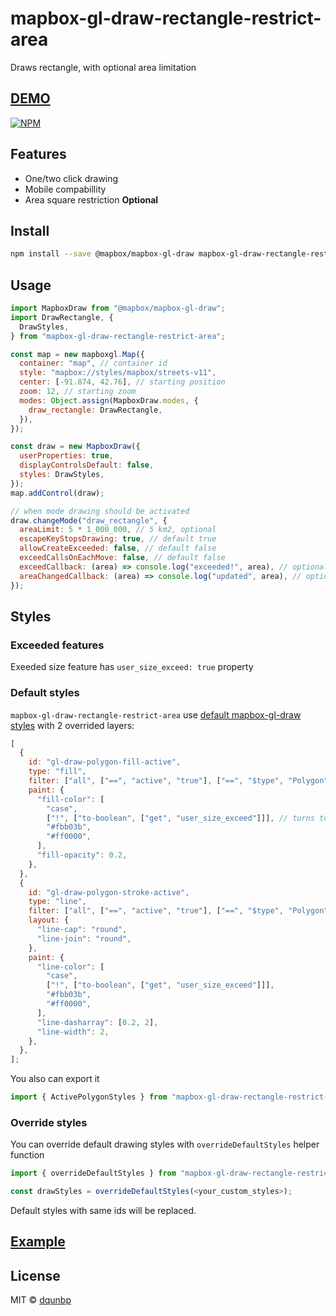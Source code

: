 # mapbox-gl-draw-rectangle-restrict-area

Draws rectangle, with optional area limitation

## [DEMO](https://dqunbp.github.io/mapbox-gl-draw-rectangle-restrict-area/)

[![NPM](https://img.shields.io/npm/v/mapbox-gl-draw-rectangle-restrict-area.svg)](https://www.npmjs.com/package/mapbox-gl-draw-rectangle-restrict-area)

## Features

- One/two click drawing
- Mobile compabillity
- Area square restriction **Optional**

## Install

```bash
npm install --save @mapbox/mapbox-gl-draw mapbox-gl-draw-rectangle-restrict-area
```

## Usage

```js
import MapboxDraw from "@mapbox/mapbox-gl-draw";
import DrawRectangle, {
  DrawStyles,
} from "mapbox-gl-draw-rectangle-restrict-area";

const map = new mapboxgl.Map({
  container: "map", // container id
  style: "mapbox://styles/mapbox/streets-v11",
  center: [-91.874, 42.76], // starting position
  zoom: 12, // starting zoom
  modes: Object.assign(MapboxDraw.modes, {
    draw_rectangle: DrawRectangle,
  }),
});

const draw = new MapboxDraw({
  userProperties: true,
  displayControlsDefault: false,
  styles: DrawStyles,
});
map.addControl(draw);

// when mode drawing should be activated
draw.changeMode("draw_rectangle", {
  areaLimit: 5 * 1_000_000, // 5 km2, optional
  escapeKeyStopsDrawing: true, // default true
  allowCreateExceeded: false, // default false
  exceedCallsOnEachMove: false, // default false
  exceedCallback: (area) => console.log("exceeded!", area), // optional
  areaChangedCallback: (area) => console.log("updated", area), // optional
});
```

## Styles

### Exceeded features

Exeeded size feature has `user_size_exceed: true` property

### Default styles

`mapbox-gl-draw-rectangle-restrict-area` use [default mapbox-gl-draw styles](https://github.com/mapbox/mapbox-gl-draw/blob/master/src/lib/theme.js) with 2 overrided layers:

```js
[
  {
    id: "gl-draw-polygon-fill-active",
    type: "fill",
    filter: ["all", ["==", "active", "true"], ["==", "$type", "Polygon"]],
    paint: {
      "fill-color": [
        "case",
        ["!", ["to-boolean", ["get", "user_size_exceed"]]], // turns to red if feature has `user_size_exceed: true` prop
        "#fbb03b",
        "#ff0000",
      ],
      "fill-opacity": 0.2,
    },
  },
  {
    id: "gl-draw-polygon-stroke-active",
    type: "line",
    filter: ["all", ["==", "active", "true"], ["==", "$type", "Polygon"]],
    layout: {
      "line-cap": "round",
      "line-join": "round",
    },
    paint: {
      "line-color": [
        "case",
        ["!", ["to-boolean", ["get", "user_size_exceed"]]],
        "#fbb03b",
        "#ff0000",
      ],
      "line-dasharray": [0.2, 2],
      "line-width": 2,
    },
  },
];
```

You also can export it

```js
import { ActivePolygonStyles } from "mapbox-gl-draw-rectangle-restrict-area";
```

### Override styles

You can override default drawing styles with `overrideDefaultStyles` helper function

```js
import { overrideDefaultStyles } from "mapbox-gl-draw-rectangle-restrict-area";

const drawStyles = overrideDefaultStyles(<your_custom_styles>);
```

Default styles with same ids will be replaced.

## [Example](https://github.com/dqunbp/mapbox-gl-draw-rectangle-restrict-area/blob/master/example/index.js)

## License

MIT © [dqunbp](LICENSE)
